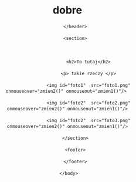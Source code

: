
<html>
     <head>
          <meta charset="UTF-8" />
          <title>dobre</title>
		  <script src="OOOOOOOOOOOOOOOO.js"></script>
     </head>
     <body>
          <header>
              <h1> dobre </h1>
			 
          </header>
          
          <section>
               
			   
			  
                    <h2>To tutaj</h2>
					
					<p> takie rzeczy </p>
					
					<img id="foto1"  src="foto1.png" onmouseover="zmien2()" onmouseout="zmien1()"/>	
					
					<img id="foto2"  src="foto2.png" onmouseover="zmien2()" onmouseout="zmien1()"/>
					
					<img id="foto2"  src="foto3.png" onmouseover="zmien2()" onmouseout="zmien1()"/>
			 
          </section>
          
          <footer>
               
          </footer>
		  
     </body>
</html>
